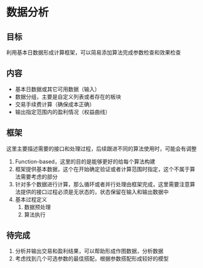 # 数据分析

## 目标

利用基本日数据形成计算框架，可以简易添加算法完成参数检查和效果检查

## 内容

-   基本日数据或其它可用数据（输入）
-   数据分组，主要是自定义列表或者存在的板块
-   交易手续费计算（确保成本正确）
-   输出指定范围内的盈利情况（权益曲线）

## 框架

这里主要描述需要的接口和处理过程，后续跟进不同的算法使用时，可能会有调整

1. Function-based，这里的目的是能够更好的给每个算法构建
2. 框架提供基本数据，这个在开始确定验证或者计算范围时指定，这个不属于算法需要考虑的部分
3. 针对多个数据进行计算，那么循环或者并行处理由框架完成，这里需要注意算法提供的接口过程必须是无状态的，状态保留在输入和输出数据中
4. 基本过程定义
    1. 数据预处理
    2. 算法执行

## 待完成

1. 分析并输出交易和盈利结果，可以帮助形成作图数据，分析数据
2. 考虑找到几个可选参数的最佳搭配，根据参数搭配形成较好的模型